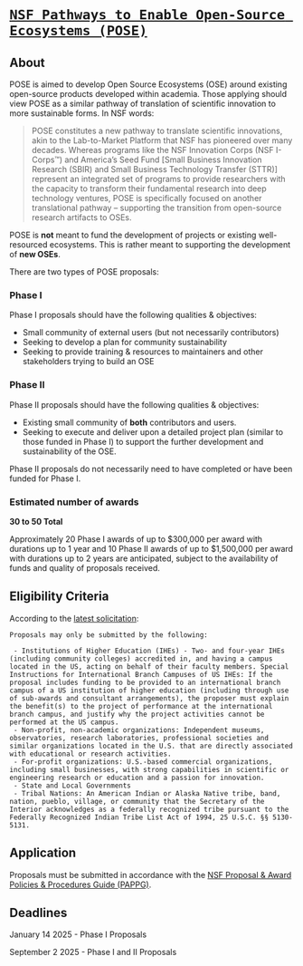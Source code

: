 # [`NSF Pathways to Enable Open-Source Ecosystems (POSE)`](https://new.nsf.gov/funding/opportunities/pose-pathways-enable-open-source-ecosystems)

## About

POSE is aimed to develop Open Source Ecosystems (OSE) around existing open-source products developed within academia. Those applying should view POSE as a similar pathway of translation of scientific innovation to more sustainable forms. In NSF words:

> POSE constitutes a new pathway to translate scientific innovations, akin to the Lab-to-Market Platform that NSF has pioneered over many decades. Whereas programs like the NSF Innovation Corps (NSF I-Corps™) and America’s Seed Fund [Small Business Innovation Research (SBIR) and Small Business Technology Transfer (STTR)] represent an integrated set of programs to provide researchers with the capacity to transform their fundamental research into deep technology ventures, POSE is specifically focused on another translational pathway – supporting the transition from open-source research artifacts to OSEs.

POSE is **not** meant to fund the development of projects or existing well-resourced ecosystems. This is rather meant to supporting the development of **new OSEs**.

There are two types of POSE proposals:

### Phase I

Phase I proposals should have the following qualities & objectives:

 - Small community of external users (but not necessarily contributors)
 - Seeking to develop a plan for community sustainability
 - Seeking to provide training & resources to maintainers and other stakeholders trying to build an OSE


### Phase II

Phase II proposals should have the following qualities & objectives:

 - Existing small community of **both** contributors and users.
 - Seeking to execute and deliver upon a detailed project plan (similar to those funded in Phase I) to support the further development and sustainability of the OSE.

Phase II proposals do not necessarily need to have completed or have been funded for Phase I.

### Estimated number of awards

**30 to 50 Total**

Approximately 20 Phase I awards of up to $300,000 per award with durations up to 1 year and 10 Phase II awards of up to $1,500,000 per award with durations up to 2 years are anticipated, subject to the availability of funds and quality of proposals received.


## Eligibility Criteria

According to the [latest solicitation](https://new.nsf.gov/funding/opportunities/pose-pathways-enable-open-source-ecosystems/nsf24-606/solicitation#elig):

    Proposals may only be submitted by the following:

     - Institutions of Higher Education (IHEs) - Two- and four-year IHEs (including community colleges) accredited in, and having a campus located in the US, acting on behalf of their faculty members. Special Instructions for International Branch Campuses of US IHEs: If the proposal includes funding to be provided to an international branch campus of a US institution of higher education (including through use of sub-awards and consultant arrangements), the proposer must explain the benefit(s) to the project of performance at the international branch campus, and justify why the project activities cannot be performed at the US campus.
     - Non-profit, non-academic organizations: Independent museums, observatories, research laboratories, professional societies and similar organizations located in the U.S. that are directly associated with educational or research activities.
     - For-profit organizations: U.S.-based commercial organizations, including small businesses, with strong capabilities in scientific or engineering research or education and a passion for innovation.
     - State and Local Governments
     - Tribal Nations: An American Indian or Alaska Native tribe, band, nation, pueblo, village, or community that the Secretary of the Interior acknowledges as a federally recognized tribe pursuant to the Federally Recognized Indian Tribe List Act of 1994, 25 U.S.C. §§ 5130-5131.

## Application

Proposals must be submitted in accordance with the [NSF Proposal & Award Policies & Procedures Guide (PAPPG)](https://new.nsf.gov/policies/pappg).

## Deadlines

January 14 2025 - Phase I Proposals

September 2 2025 - Phase I and II Proposals
